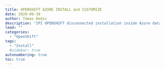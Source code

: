 ```yaml
---
title: OPENSHIFT AZURE INSTALL and CUSTOMIZE
date: 2020-09-30
author: Tomas Dedic
description: "IPI OPENSHIFT disconnected installation inside Azure datacentre extension "
lead: ""
categories:
  - "OpenShift"
tags:
  - "Install"
  #sidebar: true
autonumbering: true
toc: true
---
```

